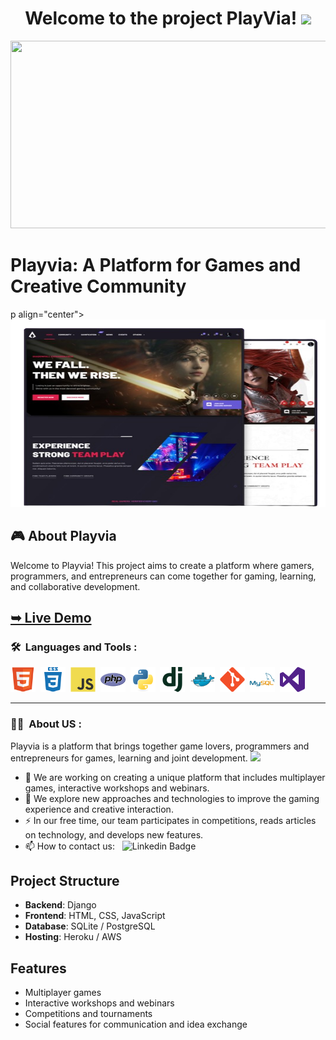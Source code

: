 <h1 align="center">Welcome to the project PlayVia! <img src="https://media.giphy.com/media/hvRJCLFzcasrR4ia7z/giphy.gif" width="40"></h1>

<p align="center"><img src="https://www.gifcen.com/wp-content/uploads/2022/01/hacker-gif-5.gif" width="600" height="300"  /></p>

# Playvia: A Platform for Games and Creative Community

p align="center"><img src="Photo of the project (2).png" width="600" height="300"  /></p>

## :video_game: About Playvia

Welcome to Playvia! This project aims to create a platform where gamers, programmers, and entrepreneurs can come together for gaming, learning, and collaborative development.

   <a href="https://classic.armadon-theme.com/"><strong>➥ Live Demo</strong></a>
---

### 🛠 &nbsp;Languages and Tools :

<p>
<img src="https://github.com/devicons/devicon/blob/master/icons/html5/html5-original.svg" title="HTML5" alt="HTML" width="40" height="40"/>&nbsp;
<img src="https://github.com/devicons/devicon/blob/master/icons/css3/css3-plain-wordmark.svg"  title="CSS3" alt="CSS" width="40" height="40"/>&nbsp;
<img src="https://github.com/devicons/devicon/blob/master/icons/javascript/javascript-original.svg" title="JavaScript" alt="JavaScript" width="40" height="40"/>&nbsp;
<img src="https://raw.githubusercontent.com/devicons/devicon/6910f0503efdd315c8f9b858234310c06e04d9c0/icons/php/php-original.svg" title="php" alt="php" width="40" height="40"/>&nbsp;
<img src="https://raw.githubusercontent.com/devicons/devicon/6910f0503efdd315c8f9b858234310c06e04d9c0/icons/python/python-original.svg" title="Python"  alt="Python" width="40" height="40"/>&nbsp;
<img src="https://raw.githubusercontent.com/devicons/devicon/6910f0503efdd315c8f9b858234310c06e04d9c0/icons/django/django-plain.svg" title="Django"  alt="Django" width="40" height="40"/>&nbsp;
<img src="https://raw.githubusercontent.com/devicons/devicon/6910f0503efdd315c8f9b858234310c06e04d9c0/icons/docker/docker-original.svg" title="Docker"  alt="Docker" width="40" height="40"/>&nbsp;
<img src="https://raw.githubusercontent.com/devicons/devicon/6910f0503efdd315c8f9b858234310c06e04d9c0/icons/git/git-original.svg" title="Git"  alt="Git" width="40" height="40"/>&nbsp;
<img src="https://github.com/devicons/devicon/blob/master/icons/mysql/mysql-original-wordmark.svg" title="MySQL"  alt="MySQL" width="40" height="40"/>&nbsp;
<img src="https://raw.githubusercontent.com/devicons/devicon/6910f0503efdd315c8f9b858234310c06e04d9c0/icons/visualstudio/visualstudio-plain.svg" title="visualstudio"  alt="visualstudio" width="40" height="40"/>&nbsp;
</p>

---

### :woman_technologist: &nbsp;About US :

Playvia is a platform that brings together game lovers, programmers and entrepreneurs for games, learning and joint development. <img src="https://media.giphy.com/media/WUlplcMpOCEmTGBtBW/giphy.gif" width="30"> 

- 🔭 We are working on creating a unique platform that includes multiplayer games, interactive workshops and webinars.
- 🌱 We explore new approaches and technologies to improve the gaming experience and creative interaction.
- ⚡ In our free time, our team participates in competitions, reads articles on technology, and develops new features.
- 📫 How to contact us: &nbsp; ![Linkedin Badge](https://img.shields.io/badge/-PlayVia-blue?style=flat&)



## Project Structure
- **Backend**: Django
- **Frontend**: HTML, CSS, JavaScript
- **Database**: SQLite / PostgreSQL
- **Hosting**: Heroku / AWS

## Features
- Multiplayer games
- Interactive workshops and webinars
- Competitions and tournaments
- Social features for communication and idea exchange
